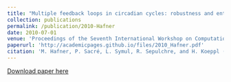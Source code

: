 ```yaml
---
title: "Multiple feedback loops in circadian cycles: robustness and entrainment as selection criteria"
collection: publications
permalink: /publication/2010-Hafner
date: 2010-07-01
venue: 'Proceedings of the Seventh International Workshop on Computational Systems Biology, WCSB 2010'
paperurl: 'http://academicpages.github.io/files/2010_Hafner.pdf'
citation: 'M. Hafner, P. Sacré, L. Symul, R. Sepulchre, and H. Koeppl (2010). &quot;Multiple feedback loops in circadian cycles: robustness and entrainment as selection criteria.&quot; <i>Proceedings of the Seventh International Workshop on Computational Systems Biology, WCSB 2010</i>. 1(1).'
---
```


[Download paper here](http://academicpages.github.io/files/paper1.pdf)
